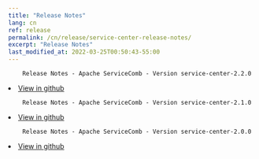 ```yaml
---
title: "Release Notes"
lang: cn
ref: release
permalink: /cn/release/service-center-release-notes/
excerpt: "Release Notes"
last_modified_at: 2022-03-25T00:50:43-55:00
---
```



        Release Notes - Apache ServiceComb - Version service-center-2.2.0

<li><a href='https://github.com/apache/servicecomb-service-center/blob/v2.2.0/docs/release/releaseNotes-2.2.0.md'>View in github</a>
</li>                                                                                                                        
<p/>  

        Release Notes - Apache ServiceComb - Version service-center-2.1.0

<li><a href='https://github.com/apache/servicecomb-service-center/blob/v2.1.0/docs/release/releaseNotes-2.1.0.md'>View in github</a>
</li>                                                                                                                        
<p/>  

        Release Notes - Apache ServiceComb - Version service-center-2.0.0

<li><a href='https://github.com/apache/servicecomb-service-center/blob/v2.0.0/docs/release/releaseNotes-2.0.0.md'>View in github</a>
</li>                                                                                                                        
<p/>  
